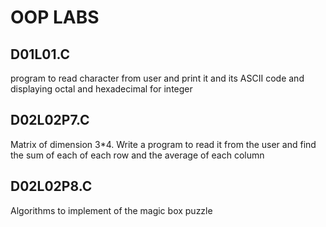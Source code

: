 # OOP LABS
## D01L01.C
program to read character from user and print it and its ASCII code and displaying octal and hexadecimal for integer
## D02L02P7.C
Matrix of dimension 3*4. Write a program to read it from the user and find the sum of each of each row and the average of each column 
## D02L02P8.C
Algorithms to implement of the magic box puzzle

